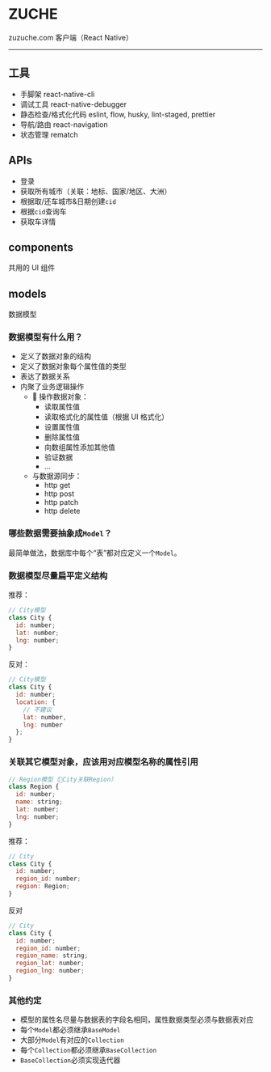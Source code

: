 # ZUCHE

zuzuche.com 客户端（React Native）

---

## 工具

- 手脚架 react-native-cli
- 调试工具 react-native-debugger
- 静态检查/格式化代码 eslint, flow, husky, lint-staged, prettier
- 导航/路由 react-navigation
- 状态管理 rematch

## APIs

- 登录
- 获取所有城市（关联：地标、国家/地区、大洲）
- 根据取/还车城市&日期创建`cid`
- 根据`cid`查询车
- 获取车详情

## components

共用的 UI 组件

## models

数据模型

### 数据模型有什么用？

- 定义了数据对象的结构
- 定义了数据对象每个属性值的类型
- 表达了数据关系
- 内聚了业务逻辑操作
  -  操作数据对象：
    - 读取属性值
    - 读取格式化的属性值（根据 UI 格式化）
    - 设置属性值
    - 删除属性值
    - 向数组属性添加其他值
    - 验证数据
    - ...
  - 与数据源同步：
    - http get
    - http post
    - http patch
    - http delete

### 哪些数据需要抽象成`Model`？

最简单做法，数据库中每个“表”都对应定义一个`Model`。

### 数据模型尽量扁平定义结构

推荐：

```js
// City模型
class City {
  id: number;
  lat: number;
  lng: number;
}
```

反对：

```js
// City模型
class City {
  id: number;
  location: {
    // 不建议
    lat: number,
    lng: number
  };
}
```

### 关联其它模型对象，应该用对应模型名称的属性引用

```js
// Region模型（City关联Region）
class Region {
  id: number;
  name: string;
  lat: number;
  lng: number;
}
```

推荐：

```js
// City
class City {
  id: number;
  region_id: number;
  region: Region;
}
```

反对

```js
// City
class City {
  id: number;
  region_id: number;
  region_name: string;
  region_lat: number;
  region_lng: number;
}
```

### 其他约定

- 模型的属性名尽量与数据表的字段名相同，属性数据类型必须与数据表对应
- 每个`Model`都必须继承`BaseModel`
- 大部分`Model`有对应的`Collection`
- 每个`Collection`都必须继承`BaseCollection`
- `BaseCollection`必须实现迭代器
